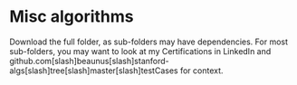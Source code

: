 # Misc algorithms
Download the full folder, as sub-folders may have dependencies. For most sub-folders, you may want to look at my Certifications in LinkedIn and github.com[slash]beaunus[slash]stanford-algs[slash]tree[slash]master[slash]testCases for context.
